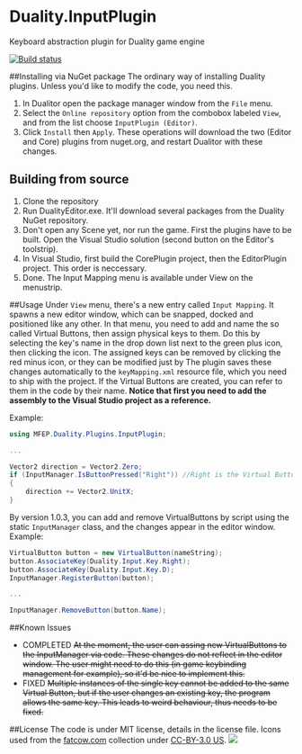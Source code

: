 # Duality.InputPlugin
Keyboard abstraction plugin for Duality game engine

[![Build status](https://ci.appveyor.com/api/projects/status/6slo8ymu84yvbbs3?svg=true)](https://ci.appveyor.com/project/mfep/duality-inputplugin)

##Installing via NuGet package
The ordinary way of installing Duality plugins. Unless you'd like to modify the code, you need this.

1. In Dualitor open the package manager window from the `File` menu.
2. Select the `Online repository` option from the combobox labeled `View`, and from the list choose `InputPlugin (Editor)`.
3. Click `Install` then `Apply`. These operations will download the two (Editor and Core) plugins from nuget.org, and restart Dualitor with these changes.

## Building from source
1. Clone the repository
2. Run DualityEditor.exe. It'll download several packages from the Duality NuGet repository.
3. Don't open any Scene yet, nor run the game. First the plugins have to be built. Open the Visual Studio solution (second button on the Editor's toolstrip).
4. In Visual Studio, first build the CorePlugin project, then the EditorPlugin project. This order is neccessary.
5. Done. The Input Mapping menu is available under View on the menustrip.

##Usage
Under `View` menu, there's a new entry called `Input Mapping`. It spawns a new editor window, which can be snapped, docked and positioned like any other. In that menu, you need to add and name the so called Virtual Buttons, then assign physical keys to them. Do this by selecting the key's name in the drop down list next to the green plus icon, then clicking the icon. The assigned keys can be removed by clicking the red minus icon, or they can be modified just by The plugin saves these changes automatically to the `keyMapping.xml` resource file, which you need to ship with the project. If the Virtual Buttons are created, you can refer to them in the code by their name. **Notice that first you need to add the assembly to the Visual Studio project as a reference.**

Example:
``` csharp
using MFEP.Duality.Plugins.InputPlugin;

...

Vector2 direction = Vector2.Zero;
if (InputManager.IsButtonPressed("Right")) //Right is the Virtual Button's name
{
    direction += Vector2.UnitX;
}
```

By version 1.0.3, you can add and remove VirtualButtons by script using the static `InputManager` class, and the changes appear in the editor window.  Example:

``` csharp
VirtualButton button = new VirtualButton(nameString);
button.AssociateKey(Duality.Input.Key.Right);
button.AssociateKey(Duality.Input.Key.D);
InputManager.RegisterButton(button);

...

InputManager.RemoveButton(button.Name);
```

##Known Issues

* COMPLETED ~~At the moment, the user can assing new VirtualButtons to the InputManager via code. These changes do not reflect in the editor window. The user might need to do this (in game keybinding management for example), so it'd be nice to implement this.~~
* FIXED ~~Multiple instances of the single key cannot be added to the same Virtual Button, but if the user changes an existing key, the program allows the same key. This leads to weird behaviour, thus needs to be fixed.~~

##License
The code is under MIT license, details in the license file.
Icons used from the [fatcow.com](http://www.fatcow.com/free-icons) collection under [CC-BY-3.0 US](http://creativecommons.org/licenses/by/3.0/us/).
![](http://i.imgur.com/gK4DzQo.png)
